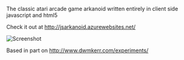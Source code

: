 The classic atari arcade game arkanoid written entirely in client side javascript and html5

Check it out at http://jsarkanoid.azurewebsites.net/

![Screenshot](https://raw.githubusercontent.com/shiningdragon/Arkanoid/master/screenshot.jpg "Screenshot")


Based in part on http://www.dwmkerr.com/experiments/
